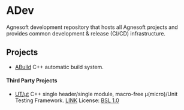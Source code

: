 # ADev

Agnesoft development repository that hosts all Agnesoft projects and provides common development & release (CI/CD) infrastructure.

## Projects

- [ABuild](projects/abuild/README.md) C++ automatic build system.

#### Third Party Projects

- [UT/μt](projects/ut/README.md) C++ single header/single module, macro-free μ(micro)/Unit Testing Framework. [LINK](https://github.com/boost-ext/ut) License: [BSL 1.0](projects/ut/LICENSE.md)

